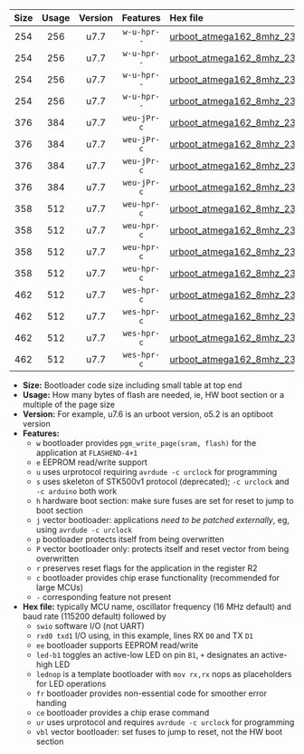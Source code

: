 |Size|Usage|Version|Features|Hex file|
|:-:|:-:|:-:|:-:|:--|
|254|256|u7.7|`w-u-hpr--`|[urboot_atmega162_8mhz_230400bps_swio_rxb2_txb3_led+b0_ur.hex](https://raw.githubusercontent.com/stefanrueger/urboot.hex/main/mcus/atmega162/fcpu_8mhz/230400_bps/urboot_atmega162_8mhz_230400bps_swio_rxb2_txb3_led+b0_ur.hex)|
|254|256|u7.7|`w-u-hpr--`|[urboot_atmega162_8mhz_230400bps_swio_rxb2_txb3_lednop_ur.hex](https://raw.githubusercontent.com/stefanrueger/urboot.hex/main/mcus/atmega162/fcpu_8mhz/230400_bps/urboot_atmega162_8mhz_230400bps_swio_rxb2_txb3_lednop_ur.hex)|
|254|256|u7.7|`w-u-hpr--`|[urboot_atmega162_8mhz_230400bps_swio_rxd0_txd1_led+b0_ur.hex](https://raw.githubusercontent.com/stefanrueger/urboot.hex/main/mcus/atmega162/fcpu_8mhz/230400_bps/urboot_atmega162_8mhz_230400bps_swio_rxd0_txd1_led+b0_ur.hex)|
|254|256|u7.7|`w-u-hpr--`|[urboot_atmega162_8mhz_230400bps_swio_rxd0_txd1_lednop_ur.hex](https://raw.githubusercontent.com/stefanrueger/urboot.hex/main/mcus/atmega162/fcpu_8mhz/230400_bps/urboot_atmega162_8mhz_230400bps_swio_rxd0_txd1_lednop_ur.hex)|
|376|384|u7.7|`weu-jPr-c`|[urboot_atmega162_8mhz_230400bps_swio_rxb2_txb3_ee_led+b0_fr_ce_ur_vbl.hex](https://raw.githubusercontent.com/stefanrueger/urboot.hex/main/mcus/atmega162/fcpu_8mhz/230400_bps/urboot_atmega162_8mhz_230400bps_swio_rxb2_txb3_ee_led+b0_fr_ce_ur_vbl.hex)|
|376|384|u7.7|`weu-jPr-c`|[urboot_atmega162_8mhz_230400bps_swio_rxb2_txb3_ee_lednop_fr_ce_ur_vbl.hex](https://raw.githubusercontent.com/stefanrueger/urboot.hex/main/mcus/atmega162/fcpu_8mhz/230400_bps/urboot_atmega162_8mhz_230400bps_swio_rxb2_txb3_ee_lednop_fr_ce_ur_vbl.hex)|
|376|384|u7.7|`weu-jPr-c`|[urboot_atmega162_8mhz_230400bps_swio_rxd0_txd1_ee_led+b0_fr_ce_ur_vbl.hex](https://raw.githubusercontent.com/stefanrueger/urboot.hex/main/mcus/atmega162/fcpu_8mhz/230400_bps/urboot_atmega162_8mhz_230400bps_swio_rxd0_txd1_ee_led+b0_fr_ce_ur_vbl.hex)|
|376|384|u7.7|`weu-jPr-c`|[urboot_atmega162_8mhz_230400bps_swio_rxd0_txd1_ee_lednop_fr_ce_ur_vbl.hex](https://raw.githubusercontent.com/stefanrueger/urboot.hex/main/mcus/atmega162/fcpu_8mhz/230400_bps/urboot_atmega162_8mhz_230400bps_swio_rxd0_txd1_ee_lednop_fr_ce_ur_vbl.hex)|
|358|512|u7.7|`weu-hpr-c`|[urboot_atmega162_8mhz_230400bps_swio_rxb2_txb3_ee_led+b0_fr_ce_ur.hex](https://raw.githubusercontent.com/stefanrueger/urboot.hex/main/mcus/atmega162/fcpu_8mhz/230400_bps/urboot_atmega162_8mhz_230400bps_swio_rxb2_txb3_ee_led+b0_fr_ce_ur.hex)|
|358|512|u7.7|`weu-hpr-c`|[urboot_atmega162_8mhz_230400bps_swio_rxb2_txb3_ee_lednop_fr_ce_ur.hex](https://raw.githubusercontent.com/stefanrueger/urboot.hex/main/mcus/atmega162/fcpu_8mhz/230400_bps/urboot_atmega162_8mhz_230400bps_swio_rxb2_txb3_ee_lednop_fr_ce_ur.hex)|
|358|512|u7.7|`weu-hpr-c`|[urboot_atmega162_8mhz_230400bps_swio_rxd0_txd1_ee_led+b0_fr_ce_ur.hex](https://raw.githubusercontent.com/stefanrueger/urboot.hex/main/mcus/atmega162/fcpu_8mhz/230400_bps/urboot_atmega162_8mhz_230400bps_swio_rxd0_txd1_ee_led+b0_fr_ce_ur.hex)|
|358|512|u7.7|`weu-hpr-c`|[urboot_atmega162_8mhz_230400bps_swio_rxd0_txd1_ee_lednop_fr_ce_ur.hex](https://raw.githubusercontent.com/stefanrueger/urboot.hex/main/mcus/atmega162/fcpu_8mhz/230400_bps/urboot_atmega162_8mhz_230400bps_swio_rxd0_txd1_ee_lednop_fr_ce_ur.hex)|
|462|512|u7.7|`wes-hpr-c`|[urboot_atmega162_8mhz_230400bps_swio_rxb2_txb3_ee_led+b0_fr_ce.hex](https://raw.githubusercontent.com/stefanrueger/urboot.hex/main/mcus/atmega162/fcpu_8mhz/230400_bps/urboot_atmega162_8mhz_230400bps_swio_rxb2_txb3_ee_led+b0_fr_ce.hex)|
|462|512|u7.7|`wes-hpr-c`|[urboot_atmega162_8mhz_230400bps_swio_rxb2_txb3_ee_lednop_fr_ce.hex](https://raw.githubusercontent.com/stefanrueger/urboot.hex/main/mcus/atmega162/fcpu_8mhz/230400_bps/urboot_atmega162_8mhz_230400bps_swio_rxb2_txb3_ee_lednop_fr_ce.hex)|
|462|512|u7.7|`wes-hpr-c`|[urboot_atmega162_8mhz_230400bps_swio_rxd0_txd1_ee_led+b0_fr_ce.hex](https://raw.githubusercontent.com/stefanrueger/urboot.hex/main/mcus/atmega162/fcpu_8mhz/230400_bps/urboot_atmega162_8mhz_230400bps_swio_rxd0_txd1_ee_led+b0_fr_ce.hex)|
|462|512|u7.7|`wes-hpr-c`|[urboot_atmega162_8mhz_230400bps_swio_rxd0_txd1_ee_lednop_fr_ce.hex](https://raw.githubusercontent.com/stefanrueger/urboot.hex/main/mcus/atmega162/fcpu_8mhz/230400_bps/urboot_atmega162_8mhz_230400bps_swio_rxd0_txd1_ee_lednop_fr_ce.hex)|

- **Size:** Bootloader code size including small table at top end
- **Usage:** How many bytes of flash are needed, ie, HW boot section or a multiple of the page size
- **Version:** For example, u7.6 is an urboot version, o5.2 is an optiboot version
- **Features:**
  + `w` bootloader provides `pgm_write_page(sram, flash)` for the application at `FLASHEND-4+1`
  + `e` EEPROM read/write support
  + `u` uses urprotocol requiring `avrdude -c urclock` for programming
  + `s` uses skeleton of STK500v1 protocol (deprecated); `-c urclock` and `-c arduino` both work
  + `h` hardware boot section: make sure fuses are set for reset to jump to boot section
  + `j` vector bootloader: applications *need to be patched externally*, eg, using `avrdude -c urclock`
  + `p` bootloader protects itself from being overwritten
  + `P` vector bootloader only: protects itself and reset vector from being overwritten
  + `r` preserves reset flags for the application in the register R2
  + `c` bootloader provides chip erase functionality (recommended for large MCUs)
  + `-` corresponding feature not present
- **Hex file:** typically MCU name, oscillator frequency (16 MHz default) and baud rate (115200 default) followed by
  + `swio` software I/O (not UART)
  + `rxd0 txd1` I/O using, in this example, lines RX `D0` and TX `D1`
  + `ee` bootloader supports EEPROM read/write
  + `led-b1` toggles an active-low LED on pin `B1`, `+` designates an active-high LED
  + `lednop` is a template bootloader with `mov rx,rx` nops as placeholders for LED operations
  + `fr` bootloader provides non-essential code for smoother error handing
  + `ce` bootloader provides a chip erase command
  + `ur` uses urprotocol and requires `avrdude -c urclock` for programming
  + `vbl` vector bootloader: set fuses to jump to reset, not the HW boot section
